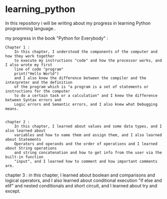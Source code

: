 # learning_python
In this repository i will be writing about my progress in learning Python programming language..

my progress in the book "Python for Everybody" :


    Chapter 1 :
        In this chapter, I understood the components of the computer and how they work together
        to execute my instructions "code" and how the processor works, and I also wrote my first
        line of code "program" 
        print("Hello World")
        and I also knew the difference between the compiler and the interpreter and the definition
        of the program which is "a program is a set of statements or instructions for the computer
        to do a certain task or a calculation" and I knew the difference between Syntax errors and
        Logic errors and Semantic errors, and I also knew what Debugging means.
    

    chapter 2 :
        In this chapter, I learned about values and some data types, and I also learned about
        variables and how to name them and assign them, and I also learned about Statements 
        Operators and operands and the order of operations and I learned about String operations
        and string concatenation and how to get info from the user via the built-in function 
        "input", and I learned how to comment and how important comments are. 


chapter 3 :
        in this chapter, I learned about boolean and comparisons and logical operators, and I also
        learned about conditional execution "if else and elif" and nested conditionals and short
        circuit, and I learned about try and except.

